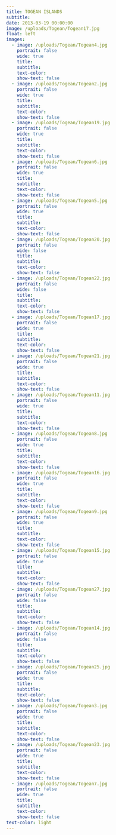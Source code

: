 ```yaml
---
title: TOGEAN ISLANDS
subtitle:
date: 2013-03-19 00:00:00
image: /uploads/Togean/Togean17.jpg
float: left
images:
  - image: /uploads/Togean/Togean4.jpg
    portrait: false
    wide: true
    title:
    subtitle:
    text-color:
    show-text: false
  - image: /uploads/Togean/Togean2.jpg
    portrait: false
    wide: true
    title:
    subtitle:
    text-color:
    show-text: false
  - image: /uploads/Togean/Togean19.jpg
    portrait: false
    wide: true
    title:
    subtitle:
    text-color:
    show-text: false
  - image: /uploads/Togean/Togean6.jpg
    portrait: false
    wide: true
    title:
    subtitle:
    text-color:
    show-text: false
  - image: /uploads/Togean/Togean5.jpg
    portrait: false
    wide: true
    title:
    subtitle:
    text-color:
    show-text: false
  - image: /uploads/Togean/Togean20.jpg
    portrait: false
    wide: false
    title:
    subtitle:
    text-color:
    show-text: false
  - image: /uploads/Togean/Togean22.jpg
    portrait: false
    wide: false
    title:
    subtitle:
    text-color:
    show-text: false
  - image: /uploads/Togean/Togean17.jpg
    portrait: false
    wide: true
    title:
    subtitle:
    text-color:
    show-text: false
  - image: /uploads/Togean/Togean21.jpg
    portrait: false
    wide: true
    title:
    subtitle:
    text-color:
    show-text: false
  - image: /uploads/Togean/Togean11.jpg
    portrait: false
    wide: true
    title:
    subtitle:
    text-color:
    show-text: false
  - image: /uploads/Togean/Togean8.jpg
    portrait: false
    wide: true
    title:
    subtitle:
    text-color:
    show-text: false
  - image: /uploads/Togean/Togean16.jpg
    portrait: false
    wide: true
    title:
    subtitle:
    text-color:
    show-text: false
  - image: /uploads/Togean/Togean9.jpg
    portrait: false
    wide: true
    title:
    subtitle:
    text-color:
    show-text: false
  - image: /uploads/Togean/Togean15.jpg
    portrait: false
    wide: true
    title:
    subtitle:
    text-color:
    show-text: false
  - image: /uploads/Togean/Togean27.jpg
    portrait: false
    wide: false
    title:
    subtitle:
    text-color:
    show-text: false
  - image: /uploads/Togean/Togean14.jpg
    portrait: false
    wide: false
    title:
    subtitle:
    text-color:
    show-text: false
  - image: /uploads/Togean/Togean25.jpg
    portrait: false
    wide: true
    title:
    subtitle:
    text-color:
    show-text: false
  - image: /uploads/Togean/Togean3.jpg
    portrait: false
    wide: true
    title:
    subtitle:
    text-color:
    show-text: false
  - image: /uploads/Togean/Togean23.jpg
    portrait: false
    wide: true
    title:
    subtitle:
    text-color:
    show-text: false
  - image: /uploads/Togean/Togean7.jpg
    portrait: false
    wide: true
    title:
    subtitle:
    text-color:
    show-text: false
text-color: light
---
```



